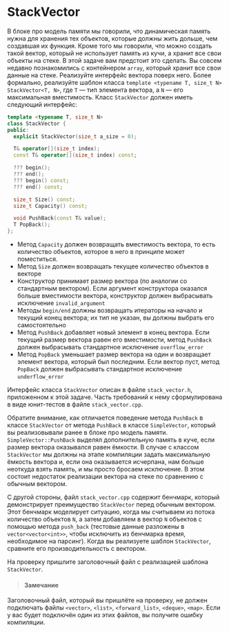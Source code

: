 # StackVector
В блоке про модель памяти мы говорили, что динамическая память нужна для хранения тех объектов, которые должны жить дольше, чем создавшая их функция. Кроме того мы говорили, что можно создать такой вектор, который не использует память из кучи, а хранит все свои объекты на стеке. В этой задаче вам предстоит это сделать. Вы совсем недавно познакомились с контейнером `array`, который хранит все свои данные на стеке. Реализуйте интерфейс вектора поверх него. Более формально, реализуйте шаблон класса `template <typename T, size_t N> StackVector<T, N>`, где `T` — тип элемента вектора, а `N` — его максимальная вместимость. Класс `StackVector` должен иметь следующий интерфейс:
```cpp
template <typename T, size_t N>
class StackVector {
public:
  explicit StackVector(size_t a_size = 0);

  T& operator[](size_t index);
  const T& operator[](size_t index) const;

  ??? begin();
  ??? end();
  ??? begin() const;
  ??? end() const;

  size_t Size() const;
  size_t Capacity() const;

  void PushBack(const T& value);
  T PopBack();
};
```
* Метод `Capacity` должен возвращать вместимость вектора, то есть количество объектов, которое в него в принципе может поместиться.
* Метод `Size` должен возвращать текущее количество объектов в векторе
* Конструктор принимает размер вектора (по аналогии со стандартным вектором). Если аргумент конструктора оказался больше вместимости вектора, конструктор должен выбрасывать исключение `invalid_argument`
* Методы `begin/end` должны возвращать итераторы на начало и текущий конец вектора; их тип не указан, вы должны выбрать его самостоятельно
* Метод `PushBack` добавляет новый элемент в конец вектора. Если текущий размер вектора равен его вместимости, метод `PushBack` должен выбрасывать стандартное исключение `overflow_error`
* Метод `PopBack` уменьшает размер вектора на один и возвращает элемент вектора, который был последним. Если вектор пуст, метод `PopBack` должен выбрасывать стандартное исключение `underflow_error`

Интерфейс класса `StackVector` описан в файле `stack_vector.h`, приложенном к этой задаче. Часть требований к нему сформулирована в виде юнит-тестов в файле `stack_vector.cpp`.

Обратите внимание, как отличается поведение метода `PushBack` в классе `StackVector` от метода `PushBack` в классе `SimpleVector`, который вы реализовывали ранее в блоке про модель памяти. `SimpleVector::PushBack` выделял дополнительную память в куче, если размер вектора оказывался равен ёмкости. В случае с классом `StackVector` мы должны на этапе компиляции задать максимальную ёмкость вектора и, если она оказывается исчерпана, нам больше неоткуда взять память, и мы просто бросаем исключение. В этом состоит недостаток реализации вектора на стеке по сравнению с обычным вектором.

С другой стороны, файл `stack_vector.cpp` содержит бенчмарк, который демонстрирует преимущество `StackVector` перед обычным вектором. Этот бенчмарк моделирует ситуацию, когда мы считываем из потока количество объектов `N`, а затем добавляем в вектор `N` объектов с помощью метода `push_back` (тестовые данные разложены в `vector<vector<int>>`, чтобы исключить из бенчмарка время, необходимое на парсинг). Когда вы реализуете шаблон `StackVector`, сравните его производительность с вектором.

На проверку пришлите заголовочный файл с реализацией шаблона `StackVector`.
>#### Замечание
Заголовочный файл, который вы пришлёте на проверку, не должен подключать файлы `<vector>`, `<list>`, `<forward_list>`, `<deque>`, `<map>`. Если у вас будет подключён один из этих файлов, вы получите ошибку компиляции.
